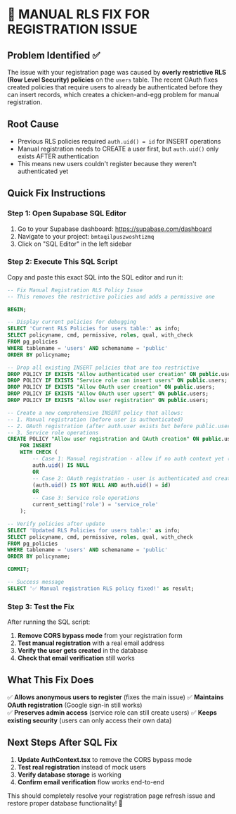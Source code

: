 # 🔧 MANUAL RLS FIX FOR REGISTRATION ISSUE

## Problem Identified ✅
The issue with your registration page was caused by **overly restrictive RLS (Row Level Security) policies** on the `users` table. The recent OAuth fixes created policies that require users to already be authenticated before they can insert records, which creates a chicken-and-egg problem for manual registration.

## Root Cause
- Previous RLS policies required `auth.uid() = id` for INSERT operations
- Manual registration needs to CREATE a user first, but `auth.uid()` only exists AFTER authentication
- This means new users couldn't register because they weren't authenticated yet

## Quick Fix Instructions

### Step 1: Open Supabase SQL Editor
1. Go to your Supabase dashboard: https://supabase.com/dashboard
2. Navigate to your project: `bmtaqilpuszwoshtizmq`
3. Click on "SQL Editor" in the left sidebar

### Step 2: Execute This SQL Script
Copy and paste this exact SQL into the SQL editor and run it:

```sql
-- Fix Manual Registration RLS Policy Issue
-- This removes the restrictive policies and adds a permissive one

BEGIN;

-- Display current policies for debugging
SELECT 'Current RLS Policies for users table:' as info;
SELECT policyname, cmd, permissive, roles, qual, with_check
FROM pg_policies 
WHERE tablename = 'users' AND schemaname = 'public'
ORDER BY policyname;

-- Drop all existing INSERT policies that are too restrictive
DROP POLICY IF EXISTS "Allow authenticated user creation" ON public.users;
DROP POLICY IF EXISTS "Service role can insert users" ON public.users;
DROP POLICY IF EXISTS "Allow OAuth user creation" ON public.users;
DROP POLICY IF EXISTS "Allow OAuth user upsert" ON public.users;
DROP POLICY IF EXISTS "Allow user registration" ON public.users;

-- Create a new comprehensive INSERT policy that allows:
-- 1. Manual registration (before user is authenticated)
-- 2. OAuth registration (after auth.user exists but before public.users record)
-- 3. Service role operations
CREATE POLICY "Allow user registration and OAuth creation" ON public.users
    FOR INSERT 
    WITH CHECK (
        -- Case 1: Manual registration - allow if no auth context yet (anonymous users)
        auth.uid() IS NULL
        OR
        -- Case 2: OAuth registration - user is authenticated and creating their own record
        (auth.uid() IS NOT NULL AND auth.uid() = id)
        OR
        -- Case 3: Service role operations
        current_setting('role') = 'service_role'
    );

-- Verify policies after update
SELECT 'Updated RLS Policies for users table:' as info;
SELECT policyname, cmd, permissive, roles, qual, with_check
FROM pg_policies 
WHERE tablename = 'users' AND schemaname = 'public'
ORDER BY policyname;

COMMIT;

-- Success message
SELECT '✅ Manual registration RLS policy fixed!' as result;
```

### Step 3: Test the Fix
After running the SQL script:

1. **Remove CORS bypass mode** from your registration form
2. **Test manual registration** with a real email address
3. **Verify the user gets created** in the database
4. **Check that email verification** still works

## What This Fix Does

✅ **Allows anonymous users to register** (fixes the main issue)
✅ **Maintains OAuth registration** (Google sign-in still works)  
✅ **Preserves admin access** (service role can still create users)
✅ **Keeps existing security** (users can only access their own data)

## Next Steps After SQL Fix

1. **Update AuthContext.tsx** to remove the CORS bypass mode
2. **Test real registration** instead of mock users
3. **Verify database storage** is working
4. **Confirm email verification** flow works end-to-end

This should completely resolve your registration page refresh issue and restore proper database functionality! 🎉
